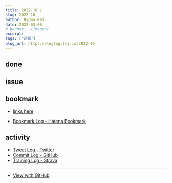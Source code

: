 ```yaml
---
title: 2022-10 / 
slug: 2022-10
author: Ryoma Kai
date: 2022-03-06
# banner: ./images/
excerpt: 
tags: ["週報"]
blog_url: https://leglog.lkj.io/2022-10
---
```


<!--greeting here-->

## done

### 

## issue

### 

## bookmark

- [links here]()


- [Bookmark Log - Hatena Bookmark](https://b.hatena.ne.jp/Ryo_K/bookmark)

## activity

<Tweet tweetLink="" />
<Instagram instagramId="" />
<YouTube youTubeId="" />

- [Tweet Log - Twitter](https://twitter.com/search?q=(from%3Alegnoh)%20until%3A2022-03-06%20since%3A2022-02-28%20-filter%3Areplies&src=typed_query)
- [Commit Log - GitHub](https://github.com/legnoh?tab=overview&from=2022-02-28&to=2022-03-06)
- [Training Log - Strava](https://www.strava.com/athletes/47349424/training/log)

----

- [View with GitHub](https://github.com/legnoh/leglog/blob/master/content/posts/202x/2022/10/index.md)
